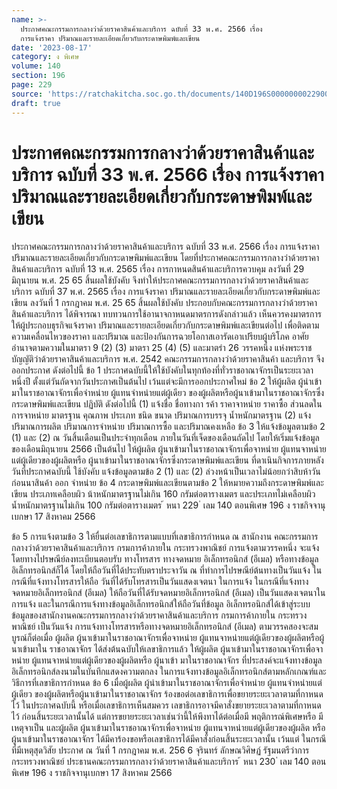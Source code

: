 ```yaml
---
name: >-
  ประกาศคณะกรรมการกลางว่าด้วยราคาสินค้าและบริการ ฉบับที่ 33 พ.ศ. 2566 เรื่อง
  การแจ้งราคา ปริมาณและรายละเอียดเกี่ยวกับกระดาษพิมพ์และเขียน
date: '2023-08-17'
category: ง พิเศษ
volume: 140
section: 196
page: 229
source: 'https://ratchakitcha.soc.go.th/documents/140D196S0000000022900.pdf'
draft: true
---
```


# ประกาศคณะกรรมการกลางว่าด้วยราคาสินค้าและบริการ ฉบับที่ 33 พ.ศ. 2566 เรื่อง การแจ้งราคา ปริมาณและรายละเอียดเกี่ยวกับกระดาษพิมพ์และเขียน

ประกาศคณะกรรมการกลางว่าด้วยราคาสินค้าและบริการ ฉบับที่ 33 พ.ศ. 2566 เรื่อง การแจ้งราคา ปริมาณและรายละเอียดเกี่ยวกับกระดาษพิมพ์และเขียน โดยที่ประกาศคณะกรรมการกลางว่าด้วยราคาสินค้าและบริการ ฉบับที่ 13 พ.ศ. 2565 เรื่อง การกาหนดสินค้าและบริการควบคุม ลงวันที่ 29 มิถุนายน พ.ศ. 25 65 สิ้นผลใช้บังคับ จึงทำให้ประกาศคณะกรรมการกลางว่าด้วยราคาสินค้าและบริการ ฉบับที่ 37 พ.ศ. 2565 เรื่อง การแจ้งราคา ปริมาณและรายละเอียดเกี่ยวกับกระดาษพิมพ์และเขียน ลงวันที่ 1 กรกฎาคม พ.ศ. 25 65 สิ้นผลใช้บังคับ ประกอบกับคณะกรรมการกลางว่าด้วยราคาสินค้าและบริการ ได้พิจารณา ทบทวนการใช้อานาจกาหนดมาตรการดังกล่าวแล้ว เห็นควรคงมาตรการให้ผู้ประกอบธุรกิจแจ้งราคา ปริมาณและรายละเอียดเกี่ยวกับกระดาษพิมพ์และเขียนต่อไป เพื่อติดตามความเคลื่อนไหวของราคา และปริมาณ และป้องกันการฉวยโอกาสเอารัดเอาเปรียบผู้บริโภค อาศัยอำนาจตามความในมาตรา 9 (2) (3) มาตรา 25 (4) (5) และมาตรำ 26 วรรคหนึ่ง แห่งพระราชบัญญัติว่าด้วยราคาสินค้าและบริการ พ.ศ. 2542 คณะกรรมการกลางว่าด้วยราคาสินค้า และบริการ จึงออกประกาศ ดังต่อไปนี้ ข้อ 1 ประกาศฉบับนี้ให้ใช้บังคับในทุกท้องที่ทั่วราชอาณาจักรเป็นระยะเวลาหนึ่งปี ตั้งแต่วันถัดจากวันประกาศเป็นต้นไป เว้นแต่จะมีการออกประกาศใหม่ ข้อ 2 ให้ผู้ผลิต ผู้นำเข้ามาในราชอาณาจักรเพื่อจำหน่าย ผู้แทนจำหน่ายแต่ผู้เดียว ของผู้ผลิตหรือผู้นาเข้ามาในราชอาณาจักรซึ่งกระดาษพิมพ์และเขียน ปฏิบัติ ดังต่อไปนี้ (1) แจ้งชื่อ ชื่อทางกา รค้า ราคาจาหน่าย ราคาซื้อ ส่วนลดในการจาหน่าย มาตรฐาน คุณภาพ ประเภท ชนิด ขนาด ปริมาณการบรรจุ น้ำหนักมาตรฐาน (2) แจ้งปริมาณการผลิต ปริมาณการจำหน่าย ปริมาณการซื้อ และปริมาณคงเหลือ ข้อ 3 ให้แจ้งข้อมูลตามข้อ 2 (1) และ (2) ณ วันสิ้นเดือนเป็นประจำทุกเดือน ภายในวันที่เจ็ดของเดือนถัดไป โดยให้เริ่มแจ้งข้อมูลของเดือนมิถุนายน 2566 เป็นต้นไป ให้ผู้ผลิต ผู้นาเข้ามาในราชอาณาจักรเพื่อจาหน่าย ผู้แทนจาหน่ายแต่ผู้เดียวของผู้ผลิตหรือ ผู้นาเข้ามาในราชอาณาจักรซึ่งกระดาษพิมพ์และเขียน ที่ดาเนินกิจการภายหลังวันที่ประกาศฉบับนี้ ใช้บังคับ แจ้งข้อมูลตามข้อ 2 (1) และ (2) ล่วงหน้าเป็นเวลาไม่น้อยกว่าสิบห้าวัน ก่อนนาสินค้า ออก จำหน่าย ข้อ 4 กระดาษพิมพ์และเขียนตามข้อ 2 ให้หมายความถึงกระดาษพิมพ์และเขียน ประเภทเคลือบผิว น้าหนักมาตรฐานไม่เกิน 160 กรัมต่อตารางเมตร และประเภทไม่เคลือบผิว น้ำหนักมาตรฐานไม่เกิน 100 กรัมต่อตารางเมตร ้ หนา 229 ่ เลม 140 ตอนพิเศษ 196 ง ราชกิจจานุเบกษา 17 สิงหาคม 2566

ข้อ 5 การแจ้งตามข้อ 3 ให้ยื่นต่อเลขาธิการตามแบบที่เลขาธิการกำหนด ณ สานักงาน คณะกรรมการกลางว่าด้วยราคาสินค้าและบริการ กรมการค้าภายใน กระทรวงพาณิชย์ การแจ้งตามวรรคหนึ่ง จะแจ้งโดยทางไปรษณีย์ลงทะเบียนตอบรับ ทางโทรสาร ทางจดหมาย อิเล็กทรอนิกส์ (อีเมล) หรือทางข้อมูลอิเล็กทรอนิกส์ก็ได้ โดยให้ถือวันที่ได้ประทับตราประจาวัน ณ ที่ทำการไปรษณีย์ต้นทางเป็นวันแจ้ง ในกรณีที่แจ้งทางโทรสารให้ถือ วันที่ได้รับโทรสารเป็นวันแสดงเจตนา ในการแจ้ง ในกรณีที่แจ้งทางจดหมายอิเล็กทรอนิกส์ (อีเมล) ให้ถือวันที่ได้รับจดหมายอิเล็กทรอนิกส์ (อีเมล) เป็นวันแสดงเจตนาในการแจ้ง และในกรณีการแจ้งทางข้อมูลอิเล็กทรอนิกส์ให้ถือวันที่ข้อมูล อิเล็กทรอนิกส์ได้เข้าสู่ระบบข้อมูลของสานักงานคณะกรรมการกลางว่าด้วยราคาสินค้าและบริการ กรมการค้าภายใน กระทรวงพาณิชย์ เป็นวันแจ้ง การแจ้งทางโทรสารหรือทางจดหมายอิเล็กทรอนิกส์ (อีเมล) ตามวรรคสองจะสม บูรณ์ก็ต่อเมื่อ ผู้ผลิต ผู้นาเข้ามาในราชอาณาจักรเพื่อจาหน่าย ผู้แทนจาหน่ายแต่ผู้เดียวของผู้ผลิตหรือผู้นาเข้ามาใน ราชอาณาจักร ได้ส่งต้นฉบับให้เลขาธิการแล้ว ให้ผู้ผลิต ผู้นาเข้ามาในราชอาณาจักรเพื่อจาหน่าย ผู้แทนจาหน่ายแต่ผู้เดียวของผู้ผลิตหรือ ผู้นาเข้า มาในราชอาณาจักร ที่ประสงค์จะแจ้งทางข้อมูลอิเล็กทรอนิกส์ลงนามในบันทึกแสดงความตกลง ในการแจ้งทางข้อมูลอิเล็กทรอนิกส์ตามหลักเกณฑ์และวิธีการที่เลขาธิการกำหนด ข้อ 6 เมื่อผู้ผลิต ผู้นำเข้ามาในราชอาณาจักรเพื่อจำหน่าย ผู้แทนจำหน่ายแต่ผู้เดียว ของผู้ผลิตหรือผู้นาเข้ามาในราชอาณาจักร ร้องขอต่อเลขาธิการเพื่อขยายระยะเวลาตามที่กาหนดไว้ ในประกาศฉบับนี้ หรือเมื่อเลขาธิการเห็นสมควร เลขาธิการอาจมีคาสั่งขยายระยะเวลาตามที่กาหนดไว้ ก่อนสิ้นระยะเวลานั้นได้ แต่การขยายระยะเวลาเช่นว่านี้ให้พึงทาได้ต่อเมื่อมี พฤติการณ์พิเศษหรือ มีเหตุจาเป็น และผู้ผลิต ผู้นาเข้ามาในราชอาณาจักรเพื่อจาหน่าย ผู้แทนจาหน่ายแต่ผู้เดียวของผู้ผลิต หรือผู้นาเข้ามาในราชอาณาจักร ได้มีคาร้องขอหรือเลขาธิการได้มีคาสั่งก่อนสิ้นระยะเวลานั้น เว้นแต่ ในกรณีที่มีเหตุสุดวิสัย ประกาศ ณ วันที่ 1 กรกฎาคม พ.ศ. 256 6 จุรินทร์ ลักษณวิศิษฏ์ รัฐมนตรีว่าการกระทรวงพาณิชย์ ประธานคณะกรรมการกลางว่าด้วยราคาสินค้าและบริการ ้ หนา 230 ่ เลม 140 ตอนพิเศษ 196 ง ราชกิจจานุเบกษา 17 สิงหาคม 2566
